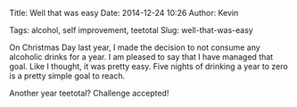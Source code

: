 Title: Well that was easy
Date: 2014-12-24 10:26
Author: Kevin

Tags: alcohol, self improvement, teetotal
Slug: well-that-was-easy

On Christmas Day last year, I made the decision to not consume any
alcoholic drinks for a year. I am pleased to say that I have managed
that goal. Like I thought, it was pretty easy. Five nights of drinking a
year to zero is a pretty simple goal to reach.

Another year teetotal? Challenge accepted!
